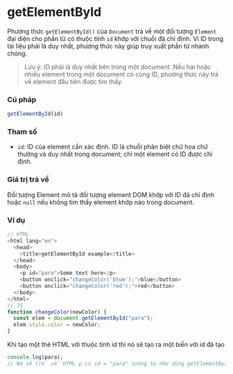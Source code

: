 # getElementById

Phương thức `getElementById()` của `Document` trả về một đối tượng `Element` đại diện cho phần tử có thuộc tính `id` khớp với chuỗi đã chỉ định. Vì ID trong tài liệu phải là duy nhất, phương thức này giúp truy xuất phần tử nhanh chóng.

> Lưu ý: ID phải là duy nhất bên trong một document. Nếu hai hoặc nhiều element trong một document có cùng ID, phương thức này trả về element đầu tiên được tìm thấy.

### Cú  pháp

```javascript
getElementById(id)
```

### Tham số

* `id`: ID của element cần xác định. ID là chuỗi phân biệt chữ hoa chữ thường và duy nhất trong document; chỉ một element có ID được chỉ định.

### Giá trị trả về

Đối tượng Element mô tả đối tượng element DOM khớp với ID đã chỉ định hoặc `null` nếu không tìm thấy element khớp nào trong document.

### Ví dụ

```javascript
// HTML
<html lang="en">
  <head>
    <title>getElementById example</title>
  </head>
  <body>
    <p id="para">Some text here</p>
    <button onclick="changeColor('blue');">blue</button>
    <button onclick="changeColor('red');">red</button>
  </body>
</html>
// JS
function changeColor(newColor) {
  const elem = document.getElementById("para");
  elem.style.color = newColor;
}
```

Khi tạo một thẻ HTML với thuộc tính id thì nó sẽ tạo ra một biến với id đã tạo

```javascript
console.log(para); 
// Nó sẽ trỏ về HTML p có id = "para" tương tự như dùng getElementById
```
